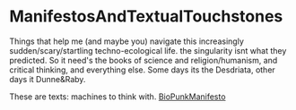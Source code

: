 # ManifestosAndTextualTouchstones
Things that help me (and maybe you) navigate this increasingly sudden/scary/startling techno-ecological life. the singularity isnt what they predicted. So it need's the books of science and religion/humanism, and critical thinking, and everything else. 
Some days its the Desdriata, other days it Dunne&Raby.

These are texts: machines to think with.
[BioPunkManifesto](http://www.briandegger.co.uk/ManifestosAndTextualTouchstones/BioPunkManifesto.html)
